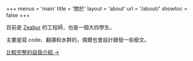 +++
menus = 'main'
title = '關於'
layout = 'about'
url = '/about/'
showtoc = false
+++

目前是 [Zeabur](https://zeabur.com) 的工程師，也是一個大四學生。

主要是寫 code、翻譯和水群的，偶爾也會設計跟發一些廢文。

[比較完整的自我介紹 →](https://pan93.com/index.zh-TW.html?utm_source=blog&utm_medium=about)
